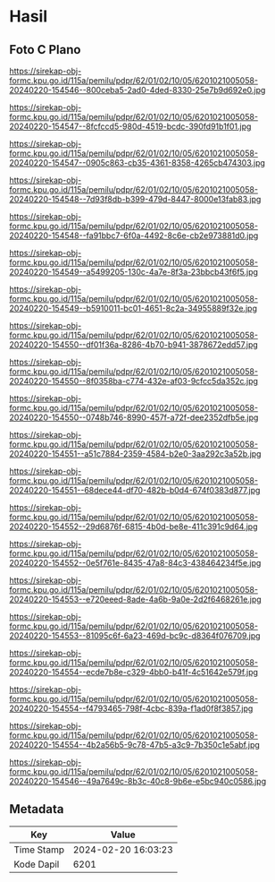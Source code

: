 # Hasil

## Foto C Plano

https://sirekap-obj-formc.kpu.go.id/115a/pemilu/pdpr/62/01/02/10/05/6201021005058-20240220-154546--800ceba5-2ad0-4ded-8330-25e7b9d692e0.jpg

https://sirekap-obj-formc.kpu.go.id/115a/pemilu/pdpr/62/01/02/10/05/6201021005058-20240220-154547--8fcfccd5-980d-4519-bcdc-390fd91b1f01.jpg

https://sirekap-obj-formc.kpu.go.id/115a/pemilu/pdpr/62/01/02/10/05/6201021005058-20240220-154547--0905c863-cb35-4361-8358-4265cb474303.jpg

https://sirekap-obj-formc.kpu.go.id/115a/pemilu/pdpr/62/01/02/10/05/6201021005058-20240220-154548--7d93f8db-b399-479d-8447-8000e13fab83.jpg

https://sirekap-obj-formc.kpu.go.id/115a/pemilu/pdpr/62/01/02/10/05/6201021005058-20240220-154548--fa91bbc7-6f0a-4492-8c6e-cb2e973881d0.jpg

https://sirekap-obj-formc.kpu.go.id/115a/pemilu/pdpr/62/01/02/10/05/6201021005058-20240220-154549--a5499205-130c-4a7e-8f3a-23bbcb43f6f5.jpg

https://sirekap-obj-formc.kpu.go.id/115a/pemilu/pdpr/62/01/02/10/05/6201021005058-20240220-154549--b5910011-bc01-4651-8c2a-34955889f32e.jpg

https://sirekap-obj-formc.kpu.go.id/115a/pemilu/pdpr/62/01/02/10/05/6201021005058-20240220-154550--df01f36a-8286-4b70-b941-3878672edd57.jpg

https://sirekap-obj-formc.kpu.go.id/115a/pemilu/pdpr/62/01/02/10/05/6201021005058-20240220-154550--8f0358ba-c774-432e-af03-9cfcc5da352c.jpg

https://sirekap-obj-formc.kpu.go.id/115a/pemilu/pdpr/62/01/02/10/05/6201021005058-20240220-154550--0748b746-8990-457f-a72f-dee2352dfb5e.jpg

https://sirekap-obj-formc.kpu.go.id/115a/pemilu/pdpr/62/01/02/10/05/6201021005058-20240220-154551--a51c7884-2359-4584-b2e0-3aa292c3a52b.jpg

https://sirekap-obj-formc.kpu.go.id/115a/pemilu/pdpr/62/01/02/10/05/6201021005058-20240220-154551--68dece44-df70-482b-b0d4-674f0383d877.jpg

https://sirekap-obj-formc.kpu.go.id/115a/pemilu/pdpr/62/01/02/10/05/6201021005058-20240220-154552--29d6876f-6815-4b0d-be8e-411c391c9d64.jpg

https://sirekap-obj-formc.kpu.go.id/115a/pemilu/pdpr/62/01/02/10/05/6201021005058-20240220-154552--0e5f761e-8435-47a8-84c3-438464234f5e.jpg

https://sirekap-obj-formc.kpu.go.id/115a/pemilu/pdpr/62/01/02/10/05/6201021005058-20240220-154553--e720eeed-8ade-4a6b-9a0e-2d2f6468261e.jpg

https://sirekap-obj-formc.kpu.go.id/115a/pemilu/pdpr/62/01/02/10/05/6201021005058-20240220-154553--81095c6f-6a23-469d-bc9c-d8364f076709.jpg

https://sirekap-obj-formc.kpu.go.id/115a/pemilu/pdpr/62/01/02/10/05/6201021005058-20240220-154554--ecde7b8e-c329-4bb0-b41f-4c51642e579f.jpg

https://sirekap-obj-formc.kpu.go.id/115a/pemilu/pdpr/62/01/02/10/05/6201021005058-20240220-154554--f4793465-798f-4cbc-839a-f1ad0f8f3857.jpg

https://sirekap-obj-formc.kpu.go.id/115a/pemilu/pdpr/62/01/02/10/05/6201021005058-20240220-154554--4b2a56b5-9c78-47b5-a3c9-7b350c1e5abf.jpg

https://sirekap-obj-formc.kpu.go.id/115a/pemilu/pdpr/62/01/02/10/05/6201021005058-20240220-154546--49a7649c-8b3c-40c8-9b6e-e5bc940c0586.jpg


## Metadata

| Key        | Value               |
| ---------- | ------------------- |
| Time Stamp | 2024-02-20 16:03:23 |
| Kode Dapil | 6201                |



